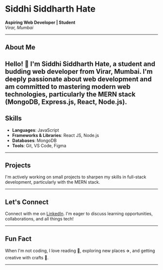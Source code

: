 # Siddhi Siddharth Hate

**Aspiring Web Developer | Student**  
*Virar, Mumbai*

---

## About Me

Hello! 👋 I'm **Siddhi Siddharth Hate**, a student and budding web developer from Virar, Mumbai. I'm deeply passionate about web development and am committed to mastering modern web technologies, particularly the **MERN stack** (MongoDB, Express.js, React, Node.js). 
---

## Skills

- **Languages**: JavaScript
- **Frameworks & Libraries**: React JS, Node.js
- **Databases**: MongoDB
- **Tools**: Git, VS Code, Figma


---

## Projects

I'm actively working on small projects to sharpen my skills in full-stack development, particularly with the MERN stack.

---

## Let's Connect

Connect with me on [LinkedIn](https://www.linkedin.com/in/siddhi-hate-0ba7a4250/). I'm eager to discuss learning opportunities, collaborations, and all things tech!

---

## Fun Fact

When I'm not coding, I love reading 📖, exploring new places ✈️, and getting creative with crafts 🎨.

---
